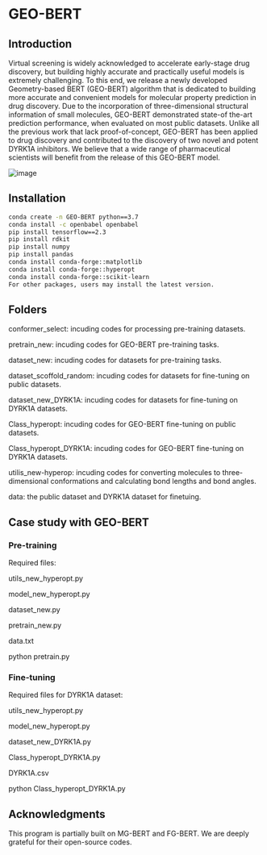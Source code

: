 # GEO-BERT
## Introduction

Virtual screening is widely acknowledged to accelerate early-stage drug discovery, but building highly accurate and practically useful models is extremely challenging. To this end, we release a newly developed Geometry-based BERT (GEO-BERT) algorithm that is dedicated to building more accurate and convenient models for molecular property prediction in drug discovery. Due to the incorporation of three-dimensional structural information of small molecules, GEO-BERT demonstrated state-of the-art prediction performance, when evaluated on most public datasets. Unlike all the previous work that lack proof-of-concept, GEO-BERT has been applied to drug discovery and contributed to the discovery of two novel and potent DYRK1A inhibitors. We believe that a wide range of pharmaceutical scientists will benefit from the release of this GEO-BERT model. 

![image](https://github.com/user-attachments/assets/1620b1e7-0ba2-4dbf-9190-2f93f128a512)


## Installation

```bash
conda create -n GEO-BERT python==3.7
conda install -c openbabel openbabel
pip install tensorflow==2.3
pip install rdkit
pip install numpy
pip install pandas
conda install conda-forge::matplotlib
conda install conda-forge::hyperopt
conda install conda-forge::scikit-learn
For other packages, users may install the latest version.
```

## Folders

conformer_select: incuding codes for processing pre-training datasets.

pretrain_new: incuding codes for GEO-BERT pre-training tasks.

dataset_new: incuding codes for datasets for pre-training tasks.

dataset_scoffold_random: incuding codes for datasets for fine-tuning on public datasets.

dataset_new_DYRK1A: incuding codes for datasets for fine-tuning on DYRK1A datasets.

Class_hyperopt: incuding codes for GEO-BERT fine-tuning on public datasets.

Class_hyperopt_DYRK1A: incuding codes for GEO-BERT fine-tuning on DYRK1A datasets.

utilis_new-hyperop: incuding codes for converting molecules to three-dimensional conformations and calculating bond lengths and bond angles.

data: the public dataset and DYRK1A dataset for finetuing.

## Case study with GEO-BERT

### Pre-training

Required files:

utils_new_hyperopt.py

model_new_hyperopt.py

dataset_new.py

pretrain_new.py

data.txt

python pretrain.py

### Fine-tuning

Required files for DYRK1A dataset:

utils_new_hyperopt.py

model_new_hyperopt.py

dataset_new_DYRK1A.py

Class_hyperopt_DYRK1A.py

DYRK1A.csv

python Class_hyperopt_DYRK1A.py

## Acknowledgments

This program is partially built on MG-BERT and FG-BERT. We are deeply grateful for their open-source codes.

